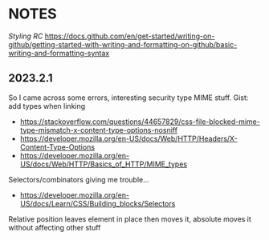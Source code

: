 # NOTES
_Styling RC_
https://docs.github.com/en/get-started/writing-on-github/getting-started-with-writing-and-formatting-on-github/basic-writing-and-formatting-syntax


## 2023.2.1
So I came across some errors, interesting security type MIME stuff.
Gist: add types when linking
+ https://stackoverflow.com/questions/44657829/css-file-blocked-mime-type-mismatch-x-content-type-options-nosniff
+ https://developer.mozilla.org/en-US/docs/Web/HTTP/Headers/X-Content-Type-Options
+ https://developer.mozilla.org/en-US/docs/Web/HTTP/Basics_of_HTTP/MIME_types

Selectors/combinators giving me trouble...
+ https://developer.mozilla.org/en-US/docs/Learn/CSS/Building_blocks/Selectors

Relative position leaves element in place then moves it, absolute moves it without affecting other stuff
